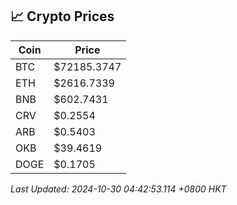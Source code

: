 ## 📈 Crypto Prices

| Coin | Price |
| ---- | ----- |
| BTC | $72185.3747 |
| ETH | $2616.7339 |
| BNB | $602.7431 |
| CRV | $0.2554 |
| ARB | $0.5403 |
| OKB | $39.4619 |
| DOGE | $0.1705 |

_Last Updated: 2024-10-30 04:42:53.114 +0800 HKT_